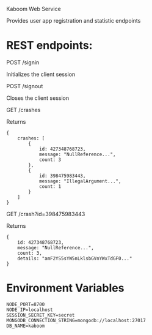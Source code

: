 Kaboom Web Service

Provides user app registration and statistic endpoints

# REST endpoints:

POST /signin

Initializes the client session

POST /signout

Closes the client session

GET /crashes

Returns

```
{
	crashes: [
		{
			id: 427348768723,
			message: "NullReference...",
			count: 3
		},
		{
			id: 398475983443,
			message: "IllegalArgument...",
			count: 1
		}
	]
}
```

GET /crash?id=398475983443

Returns

```
{
	id: 427348768723,
	message: "NullReference...",
	count: 3,
	details: "amF2YS5sYW5nLklsbGVnYWxTdGF0..."
}
```

# Environment Variables

```
NODE_PORT=8700
NODE_IP=localhost
SESSION_SECRET_KEY=secret
MONGODB_CONNECTION_STRING=mongodb://localhost:27017
DB_NAME=kaboom
```